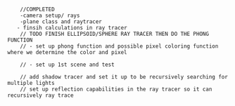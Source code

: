 
        //COMPLETED
        -camera setup/ rays 
        -plane class and raytracer
       - finsih calculations in ray tracer 
        // TODO FINISH ELLIPSOID/SPHERE RAY TRACER THEN DO THE PHONG FUNCTION
        // - set up phong function and possible pixel coloring function where we determine the color and pixel 

        // - set up 1st scene and test 

        // add shadow tracer and set it up to be recursively searching for multiple lights 
        // set up reflection capabilities in the ray tracer so it can recursively ray trace